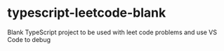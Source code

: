 # typescript-leetcode-blank
Blank TypeScript project to be used with leet code problems and use VS Code to debug

